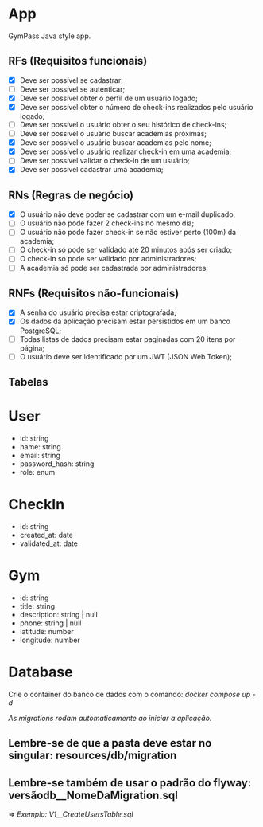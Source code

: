 # App

GymPass Java style app.

## RFs (Requisitos funcionais)

- [x] Deve ser possível se cadastrar;
- [ ] Deve ser possível se autenticar;
- [x] Deve ser possível obter o perfil de um usuário logado;
- [x] Deve ser possível obter o número de check-ins realizados pelo usuário logado;
- [ ] Deve ser possível o usuário obter o seu histórico de check-ins;
- [ ] Deve ser possível o usuário buscar academias próximas;
- [x] Deve ser possível o usuário buscar academias pelo nome;
- [x] Deve ser possível o usuário realizar check-in em uma academia;
- [ ] Deve ser possível validar o check-in de um usuário;
- [x] Deve ser possível cadastrar uma academia;

## RNs (Regras de negócio)

- [x] O usuário não deve poder se cadastrar com um e-mail duplicado;
- [ ] O usuário não pode fazer 2 check-ins no mesmo dia;
- [ ] O usuário não pode fazer check-in se não estiver perto (100m) da academia;
- [ ] O check-in só pode ser validado até 20 minutos após ser criado;
- [ ] O check-in só pode ser validado por administradores;
- [ ] A academia só pode ser cadastrada por administradores;

## RNFs (Requisitos não-funcionais)

- [x] A senha do usuário precisa estar criptografada;
- [x] Os dados da aplicação precisam estar persistidos em um banco PostgreSQL;
- [ ] Todas listas de dados precisam estar paginadas com 20 itens por página;
- [ ] O usuário deve ser identificado por um JWT (JSON Web Token);

## Tabelas

# User
 - id: string
 - name: string
 - email: string
 - password_hash: string
 - role: enum

# CheckIn
 - id: string
 - created_at: date
 - validated_at: date

# Gym
 - id: string
 - title: string
 - description: string | null
 - phone: string | null
 - latitude: number
 - longitude: number

# Database

Crie o container do banco de dados com o comando: *docker compose up -d*

*As migrations rodam automaticamente ao iniciar a aplicação.*

## Lembre-se de que a pasta deve estar no singular: resources/db/migration

## Lembre-se também de usar o padrão do flyway: versãodb__NomeDaMigration.sql
=> *Exemplo: V1__CreateUsersTable.sql*